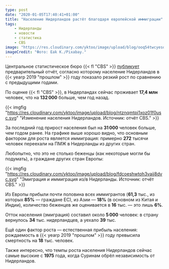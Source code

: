 ```yaml
---
type: post
date: "2020-01-05T17:40:41+01:00"
title: "Население Нидерландов растёт благодаря европейской иммиграции"
tags:
    - Нидерланды
    - новости
    - статистика
    - CBS
image: "https://res.cloudinary.com/yktoo/image/upload/blog/ooq54twcyesodngffh6d.jpg"
imageCredit: "Фото: Eak K./Pixabay."
---
```


Центральное статистическое бюро {{< fl "CBS" >}} [публикует](https://www.cbs.nl/nl-nl/nieuws/2020/01/bevolking-groeit-naar-ruim-17-4-miljoen-inwoners) предварительный отчёт, согласно которому население Нидерландов в {{< yearp 2019 "прошлом" >}} году показало резкий рост по сравнению с предыдущими годами.

По оценке {{< fl "CBS" >}}, в Нидерландах сейчас проживает **17,4 млн** человек, что на **132 000** больше, чем год назад.

<!--more-->

{{< imgfig "https://res.cloudinary.com/yktoo/image/upload/blog/ntznqmtpi1xoz01f0usc.svg" "Изменение населения Нидерландов. Источник: отчёт CBS." >}}

За последний год прирост населения был на **31 000** человек больше, чем годом ранее. На графике выше хорошо видно, что основным фактором для роста является иммиграция: примерно **272** тысячи человек переехали на ПМЖ в Нидерланды из других стран.

Любопытно, что это не столько беженцы (как некоторые могли бы подумать), а граждане других стран Европы:

{{< imgfig "https://res.cloudinary.com/yktoo/image/upload/blog/fdcoeshwtoh3vaij8dvc.svg" "Эмиграция и иммиграция из/в Нидерланды. Источник: отчёт CBS." >}}

Из Европы прибыли почти половина всех иммигрантов (**61,3** тыс., из которых **85%** — граждане ЕС), из Азии — **18%** (в основном из Китая и Индии), количество беженцев же оценивается в **16** тыс. — это лишь **6%**.

Отток населения (эмиграция) составил около **5 000** человек: в страну вернулось **34** тыс. нидерландцев, а уехало **39** тыс.

Ещё один фактор роста — естественная прибыль населения: рождаемость в {{< yearp 2019 "прошлом" >}} году превысила смертность на **18** тыс. человек.

Также интересно, что темпы роста населения Нидерландов сейчас самые высокие с **1975** года, когда Суринам обрёл независимость от Нидерландов.
